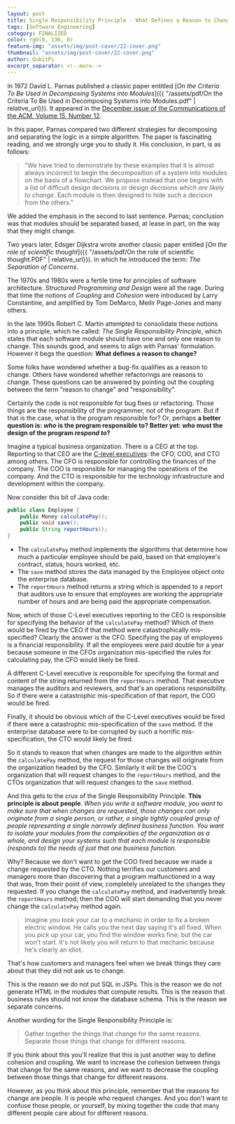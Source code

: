 ```yaml
---
layout: post
title: Single Responsibility Principle - What Defines a Reason to Change?
tags: [Software Engineering]
category: FINALIZED
color: rgb(0, 136, 0)
feature-img: "assets/img/post-cover/22-cover.png"
thumbnail: "assets/img/post-cover/22-cover.png"
author: QubitPi
excerpt_separator: <!--more-->
---
```


<!--more-->

In 1972 David L. Parnas published a classic paper entitled
[_On the Criteria To Be Used in Decomposing Systems into Modules_]({{ "/assets/pdf/On the Criteria To Be Used in Decomposing Systems into  Modules.pdf" | relative_url}}).
It appeared in the [December issue of the Communications of the ACM, Volume 15, Number 12](https://dl.acm.org/doi/10.1145/361598.361623).

In this paper, Parnas compared two different strategies for decomposing and separating the logic in a simple algorithm.
The paper is fascinating reading, and we strongly urge you to study it. His conclusion, in part, is as follows:

> "We have tried to demonstrate by these examples that it is almost always incorrect to begin the decomposition of a
> system into modules on the basis of a flowchart. We propose instead that one begins with a list of difficult design 
> decisions or design decisions _which are likely to change_. Each module is then designed to hide such a decision from
> the others."

We added the emphasis in the second to last sentence. Parnas; conclusion was that modules should be separated based, at 
lease in part, on the way that they might change.

Two years later, Edsger Dijkstra wrote another classic paper entitled
[_On the role of scientific thought_]({{ "/assets/pdf/On the role of scientific thought.PDF" | relative_url}}). in which
he introduced the term: _The Separation of Concerns_.

The 1970s and 1980s were a fertile time for principles of software architecture. _Structured Programming and Design_
were all the rage. During that time the notions of _Coupling_ and _Cohesion_ were introduced by Larry Constantine, and 
amplified by Tom DeMarco, Meilir Page-Jones and many others.

In the late 1990s Robert C. Martin attempted to consolidate these notions into a principle, which he called: _The Single 
Responsibility Principle_, which states that each software module should have one and only one reason to change. This 
sounds good, and seems to align with Parnas' formulation. However it begs the question: **What defines a reason to 
change?**

Some folks have wondered whether a bug-fix qualifies as a reason to change. Others have wondered whether refactorings
are reasons to change. These questions can be answered by pointing out the coupling between the term "reason to change"
and "responsibility".

Certainly the code is not responsible for bug fixes or refactoring. Those things are the responsibility of the
programmer, not of the program. But if that is the case, what is the program responsible for? Or, perhaps **a better
question is: _who_ is the program responsible to? Better yet: _who_ must the design of the program _respond to_?**

Imagine a typical business organization. There is a CEO at the top. Reporting to that CEO are the
[C-level executives](https://resources.workable.com/hr-terms/c-level-executive#): the CFO, COO, and CTO among others.
The CFO is responsible for controlling the finances of the company. The COO is responsible for managing the operations
of the company. And the CTO is responsible for the technology infrastructure and development within the company.

Now consider this bit of Java code:

```java
public class Employee {
    public Money calculatePay();
    public void save();
    public String reportHours();
}
```

* The `calculatePay` method implements the algorithms that determine how much a particular employee should be paid,
  based on that employee's contract, status, hours worked, etc.
* The `save` method stores the data managed by the Employee object onto the enterprise database.
* The `reportHours` method returns a string which is appended to a report that auditors use to ensure that employees are 
  working the appropriate number of hours and are being paid the appropriate compensation.

Now, which of those C-Level executives reporting to the CEO is responsible for specifying the behavior of the
`calculatePay` method? Which of them would be fired by the CEO if that method were catastrophically mis-specified?
Clearly the answer is the CFO. Specifying the pay of employees is a financial responsibility. If all the employees were 
paid double for a year because someone in the CFOs organization mis-specified the rules for calculating pay, the CFO
would likely be fired.

A different C-Level executive is responsible for specifying the format and content of the string returned from the 
`reportHours` method. That executive manages the auditors and reviewers, and that's an operations responsibility. So if 
there were a catastrophic mis-specification of that report, the COO would be fired.

Finally, it should be obvious which of the C-Level executives would be fired if there were a catastrophic
mis-specification of the `save` method. If the enterprise database were to be corrupted by such a horrific 
mis-specification, the CTO would likely be fired.

So it stands to reason that when changes are made to the algorithm within the `calculatePay` method, the request for
those changes will originate from the organization headed by the CFO. Similarly it will be the COO's organization that
will request changes to the `reportHours` method, and the CTOs organization that will request changes to the `save`
method.

And this gets to the crux of the Single Responsibility Principle. **This principle is about people**. _When you write a 
software module, you want to make sure that when changes are requested, those changes can only originate from a single 
person, or rather, a single tightly coupled group of people representing a single narrowly defined business function.
You want to isolate your modules from the complexities of the organization as a whole, and design your systems such that 
each module is responsible (responds to) the needs of just that one business function._

Why? Because we don't want to get the COO fired because we made a change requested by the CTO. Nothing terrifies our 
customers and managers more than discovering that a program malfunctioned in a way that was, from their point of view, 
completely unrelated to the changes they requested. If you change the `calculatePay` method, and inadvertently break the 
`reportHours` method; then the COO will start demanding that you never change the `calculatePay` method again.

> Imagine you took your car to a mechanic in order to fix a broken electric window. He calls you the next day saying
> it's all fixed. When you pick up your car, you find the window works fine; but the car won't start. It's not likely
> you will return to that mechanic because he's clearly an idiot.

That's how customers and managers feel when we break things they care about that they did not ask us to change.

This is the reason we do not put SQL in JSPs. This is the reason we do not generate HTML in the modules that compute 
results. This is the reason that business rules should not know the database schema. This is the reason we separate 
concerns.

Another wording for the Single Responsibility Principle is:

> Gather together the things that change for the same reasons. Separate those things that change for different reasons.

If you think about this you'll realize that this is just another way to define cohesion and coupling. We want to
increase the cohesion between things that change for the same reasons, and we want to decrease the coupling between
those things that change for different reasons.

However, as you think about this principle, remember that the reasons for change are people. It is people who request 
changes. And you don't want to confuse those people, or yourself, by mixing together the code that many different
people care about for different reasons.
